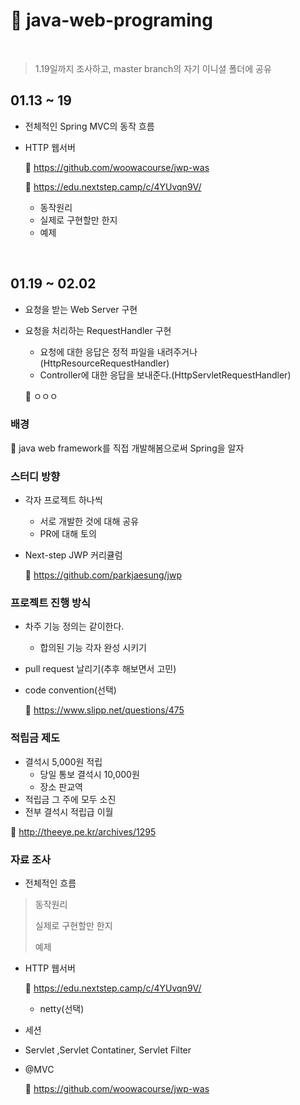 # :leaves: java-web-programing

<br>

> 1.19일까지 조사하고, master branch의 자기 이니셜 폴더에 공유

## 01.13 ~ 19

- 전체적인 Spring MVC의 동작 흐름

- HTTP 웹서버

  :page_facing_up: https://github.com/woowacourse/jwp-was

  :page_facing_up: ​https://edu.nextstep.camp/c/4YUvqn9V/

  - 동작원리
  - 실제로 구현할만 한지
  - 예제

<br>



## 01.19 ~ 02.02

- 요청을 받는 Web Server 구현

- 요청을 처리하는 RequestHandler 구현

  - 요청에 대한 응답은 정적 파일을 내려주거나(HttpResourceRequestHandler)
  - Controller에 대한 응답을 보내준다.(HttpServletRequestHandler)

  

  :page_facing_up: ㅇㅇㅇ​

  



### 배경

:pushpin: java web framework를 직접 개발해봄으로써​ Spring을 알자

### 스터디 방향

- 각자 프로젝트 하나씩

  - 서로 개발한 것에 대해 공유
  - PR에 대해 토의

- Next-step JWP  커리큘럼

  :page_facing_up: https://github.com/parkjaesung/jwp

### 프로젝트 진행 방식

- 차주 기능 정의는 같이한다.

  - 합의된 기능 각자 완성 시키기

- pull request 날리기(추후 해보면서 고민)

- code convention(선택)

  :page_facing_up: ​https://www.slipp.net/questions/475



### 적립금 제도

- 결석시 5,000원 적립
  - 당일 통보 결석시 10,000원 
  - 장소 판교역
- 적립금 그 주에 모두 소진
- 전부 결석시 적립급 이월

:page_facing_up: ​http://theeye.pe.kr/archives/1295

### 자료 조사

- 전체적인 흐름

> 동작원리
>
> 실제로 구현할만 한지
>
> 예제

- HTTP 웹서버

  :page_facing_up: ​https://edu.nextstep.camp/c/4YUvqn9V/

  - netty(선택)

- 세션

- Servlet ,Servlet Contatiner, Servlet Filter

- @MVC

  :page_facing_up: https://github.com/woowacourse/jwp-was



